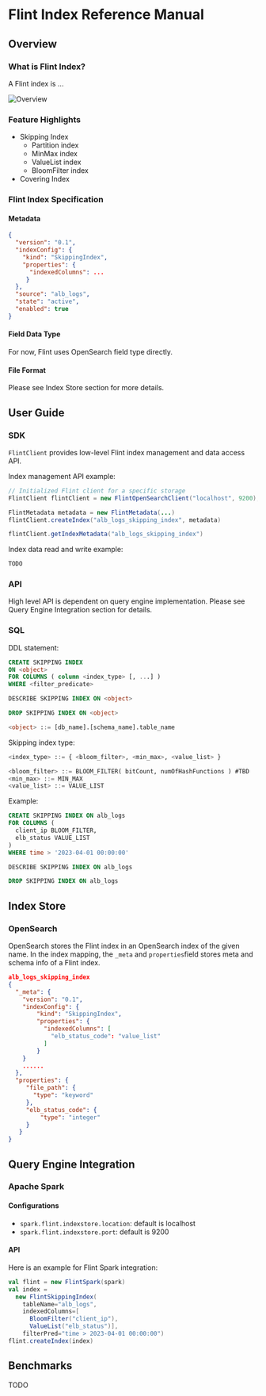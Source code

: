 # Flint Index Reference Manual

## Overview

### What is Flint Index?

A Flint index is ...

![Overview](https://user-images.githubusercontent.com/46505291/235786891-556cfde2-189c-4f65-b24f-c36e9c59a96a.png)

### Feature Highlights

- Skipping Index
  - Partition index
  - MinMax index
  - ValueList index
  - BloomFilter index
- Covering Index

### Flint Index Specification

#### Metadata

```json
{
  "version": "0.1",
  "indexConfig": {
    "kind": "SkippingIndex",
    "properties": {
      "indexedColumns": ...
     }
  },
  "source": "alb_logs",
  "state": "active",
  "enabled": true
}
```

#### Field Data Type

For now, Flint uses OpenSearch field type directly.

#### File Format

Please see Index Store section for more details.

## User Guide

### SDK

`FlintClient` provides low-level Flint index management and data access API.

Index management API example:

```java
// Initialized Flint client for a specific storage
FlintClient flintClient = new FlintOpenSearchClient("localhost", 9200);

FlintMetadata metadata = new FlintMetadata(...)
flintClient.createIndex("alb_logs_skipping_index", metadata)

flintClient.getIndexMetadata("alb_logs_skipping_index")
```

Index data read and write example:

```java
TODO
```

### API

High level API is dependent on query engine implementation. Please see Query Engine Integration section for details.

### SQL

DDL statement:

```sql
CREATE SKIPPING INDEX
ON <object>
FOR COLUMNS ( column <index_type> [, ...] )
WHERE <filter_predicate>

DESCRIBE SKIPPING INDEX ON <object>

DROP SKIPPING INDEX ON <object>

<object> ::= [db_name].[schema_name].table_name
```

Skipping index type:

```sql
<index_type> ::= { <bloom_filter>, <min_max>, <value_list> }

<bloom_filter> ::= BLOOM_FILTER( bitCount, numOfHashFunctions ) #TBD
<min_max> ::= MIN_MAX
<value_list> ::= VALUE_LIST
```

Example:

```sql
CREATE SKIPPING INDEX ON alb_logs
FOR COLUMNS (
  client_ip BLOOM_FILTER,
  elb_status VALUE_LIST
)
WHERE time > '2023-04-01 00:00:00'

DESCRIBE SKIPPING INDEX ON alb_logs

DROP SKIPPING INDEX ON alb_logs
```

## Index Store

### OpenSearch

OpenSearch stores the Flint index in an OpenSearch index of the given name.
In the index mapping, the `_meta` and `properties`field stores meta and schema info of a Flint index.

```json
alb_logs_skipping_index
{
  "_meta": {
    "version": "0.1",
    "indexConfig": {
        "kind": "SkippingIndex",
        "properties": {
          "indexedColumns": [
            "elb_status_code": "value_list"
          ]
        }
    }
    ......
  },
  "properties": {
     "file_path": {
       "type": "keyword"
     },
     "elb_status_code": {
         "type": "integer"
     }
   }
}
```

## Query Engine Integration

### Apache Spark

#### Configurations

- `spark.flint.indexstore.location`: default is localhost
- `spark.flint.indexstore.port`: default is 9200

#### API

Here is an example for Flint Spark integration:

```scala
val flint = new FlintSpark(spark)
val index =
  new FlintSkippingIndex(
    tableName="alb_logs",
    indexedColumns=[
      BloomFilter("client_ip"),
      ValueList("elb_status")],
    filterPred="time > 2023-04-01 00:00:00")
flint.createIndex(index)
```

## Benchmarks

TODO